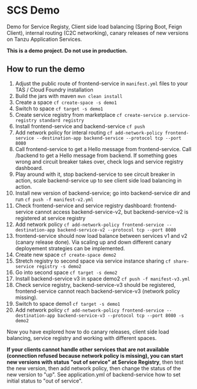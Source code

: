 # SCS Demo

Demo for Service Registy, Client side load balancing (Spring Boot, Feign Client), internal routing (C2C networking), canary releases of new versions on Tanzu Application Services.

**This is a demo project. Do not use in production.**

## How to run the demo

1. Adjust the public route of frontend-service in `manifest.yml` files to your TAS / Cloud Foundry installation
2. Build the jars with maven `mvn clean install`
3. Create a space `cf create-space -s demo1`
4. Switch to space `cf target -s demo1`
5. Create service registry from marketplace `cf create-service p.service-registry standard registry`
6. Install frontend-service and backend-service `cf push`
7. Add network policy for interal routing `cf add-network-policy frontend-service --destination-app backend-service --protocol tcp --port 8080`
8. Call frontend-service to get a Hello message from frontend-service. Call <frontend-service-route-url>/backend to get a Hello message from backend. If something goes wrong and circuit breaker takes over, check logs and service registry dashboard.
9. Play around with it, stop backend-service to see circuit breaker in action, scale backend-service up to see client side load balancing in action.
10. Install new version of backend-service; go into backend-service dir and run `cf push -f manifest-v2.yml`
11. Check frontend-service and service registry dashboard: frontend-service cannot access backend-service-v2, but backend-service-v2 is registered at service registry
12. Add network policy `cf add-network-policy frontend-service --destination-app backend-service-v2 --protocol tcp --port 8080`
13. frontend-service should now load balance between services v1 and v2 (canary release done). Via scaling up and down different canary deployement strategies can be implemented.
14. Create new space `cf create-space demo2`
15. Stretch registry to second space via service instance sharing `cf share-service registry -s demo2`
16. Go into second space `cf target -s demo2`
17. Install backend-service v3 in space demo2 `cf push -f manifest-v3.yml`
18. Check service registry, backend-service-v3 should be registered, frontend-service cannot reach backend-service-v3 (network policy missing).
19. Switch to space demo1 `cf target -s demo1`
20. Add network policy `cf add-network-policy frontend-service --destination-app backend-service-v3 --protocol tcp --port 8080 -s demo2`

Now you have explored how to do canary releases, client side load balancing, service registry and working with different spaces.

**If your clients cannot handle other services that are not available (connection refused because network policy is missing), you can start new versions with status "out of service" at Service Registry**, then test the new version, then add network policy, then change the status of the new version to "up". See application.yml of backend-service how to set initial status to "out of service".
